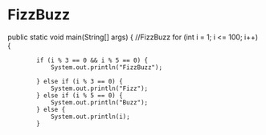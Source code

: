 # FizzBuzz
public static void main(String[] args) {
        //FizzBuzz
for (int i = 1; i <= 100; i++) {

            if (i % 3 == 0 && i % 5 == 0) {
                System.out.println("FizzBuzz");

            } else if (i % 3 == 0) {
                System.out.println("Fizz");
            } else if (i % 5 == 0) {
                System.out.println("Buzz");
            } else {
                System.out.println(i);
            }
